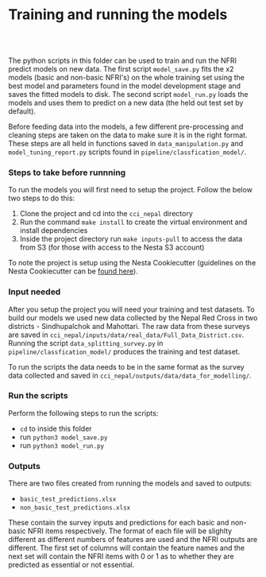 # Training and running the models

<br>
<br>

The python scripts in this folder can be used to train and run the NFRI predict models on new data. The first script `model_save.py` fits the x2 models (basic and non-basic NFRI's) on the whole training set using the best model and parameters found in the model development stage and saves the fitted models to disk. The second script `model_run.py` loads the models and uses them to predict on a new data (the held out test set by default).

Before feeding data into the models, a few different pre-processing and cleaning steps are taken on the data to make sure it is in the right format. These steps are all held in functions saved in `data_manipulation.py` and `model_tuning_report.py` scripts found in `pipeline/classfication_model/`.

### Steps to take before runnning

To run the models you will first need to setup the project. Follow the below two steps to do this:

1. Clone the project and cd into the `cci_nepal` directory
2. Run the command `make install` to create the virtual environment and install dependencies
3. Inside the project directory run `make inputs-pull` to access the data from S3 (for those with access to the Nesta S3 account)

To note the project is setup using the Nesta Cookiecutter (guidelines on the Nesta Cookiecutter can be [found here](https://nestauk.github.io/ds-cookiecutter/structure/)).

### Input needed

After you setup the project you will need your training and test datasets. To build our models we used new data collected by the Nepal Red Cross in two districts - Sindhupalchok and Mahottari. The raw data from these surveys are saved in `cci_nepal/inputs/data/real_data/Full_Data_District.csv`. Running the script `data_splitting_survey.py` in `pipeline/classfication_model/` produces the training and test dataset.

To run the scripts the data needs to be in the same format as the survey data collected and saved in `cci_nepal/outputs/data/data_for_modelling/`.

### Run the scripts

Perform the following steps to run the scripts:

- `cd` to inside this folder
- run `python3 model_save.py`
- run `python3 model_run.py`

### Outputs

There are two files created from running the models and saved to outputs:

- `basic_test_predictions.xlsx`
- `non_basic_test_predictions.xlsx`

These contain the survey inputs and predictions for each basic and non-basic NFRI items respectively. The format of each file will be slighlty different as different numbers of features are used and the NFRI outputs are different. The first set of columns will contain the feature names and the next set will contain the NFRI items with 0 or 1 as to whether they are predicted as essential or not essential.
